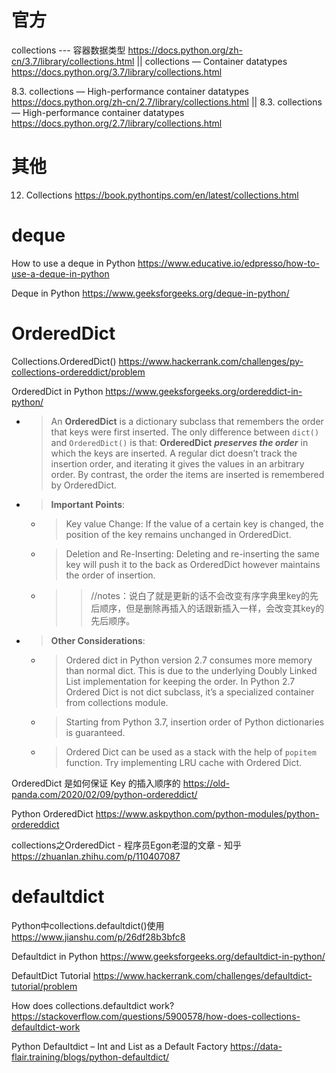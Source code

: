 
# 官方

collections --- 容器数据类型 https://docs.python.org/zh-cn/3.7/library/collections.html || collections — Container datatypes https://docs.python.org/3.7/library/collections.html

8.3. collections — High-performance container datatypes https://docs.python.org/zh-cn/2.7/library/collections.html || 8.3. collections — High-performance container datatypes https://docs.python.org/2.7/library/collections.html

# 其他

12. Collections https://book.pythontips.com/en/latest/collections.html

# deque

How to use a deque in Python https://www.educative.io/edpresso/how-to-use-a-deque-in-python

Deque in Python https://www.geeksforgeeks.org/deque-in-python/

# OrderedDict

Collections.OrderedDict() https://www.hackerrank.com/challenges/py-collections-ordereddict/problem

OrderedDict in Python https://www.geeksforgeeks.org/ordereddict-in-python/
- > An **OrderedDict** is a dictionary subclass that remembers the order that keys were first inserted. The only difference between `dict()` and `OrderedDict()` is that: **OrderedDict** ***preserves the order*** in which the keys are inserted. A regular dict doesn’t track the insertion order, and iterating it gives the values in an arbitrary order. By contrast, the order the items are inserted is remembered by OrderedDict.
- > **Important Points**: 
  * > Key value Change: If the value of a certain key is changed, the position of the key remains unchanged in OrderedDict.
  * > Deletion and Re-Inserting: Deleting and re-inserting the same key will push it to the back as OrderedDict however maintains the order of insertion.
  * >> //notes：说白了就是更新的话不会改变有序字典里key的先后顺序，但是删除再插入的话跟新插入一样，会改变其key的先后顺序。
- > **Other Considerations**:
  * > Ordered dict in Python version 2.7 consumes more memory than normal dict. This is due to the underlying Doubly Linked List implementation for keeping the order. In Python 2.7 Ordered Dict is not dict subclass, it’s a specialized container from collections module.
  * > Starting from Python 3.7, insertion order of Python dictionaries is guaranteed.
  * > Ordered Dict can be used as a stack with the help of `popitem` function. Try implementing LRU cache with Ordered Dict.

OrderedDict 是如何保证 Key 的插入顺序的 https://old-panda.com/2020/02/09/python-ordereddict/

Python OrderedDict https://www.askpython.com/python-modules/python-ordereddict

collections之OrderedDict - 程序员Egon老湿的文章 - 知乎 https://zhuanlan.zhihu.com/p/110407087

# defaultdict

Python中collections.defaultdict()使用 https://www.jianshu.com/p/26df28b3bfc8

Defaultdict in Python https://www.geeksforgeeks.org/defaultdict-in-python/

DefaultDict Tutorial https://www.hackerrank.com/challenges/defaultdict-tutorial/problem

How does collections.defaultdict work? https://stackoverflow.com/questions/5900578/how-does-collections-defaultdict-work

Python Defaultdict – Int and List as a Default Factory https://data-flair.training/blogs/python-defaultdict/
